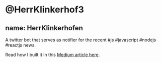 # @HerrKlinkerhof3
## name: HerrKlinkerhofen
A twitter bot that serves as notifier for the recent #js #javascript #nodejs #reactjs news.

Read how I built it in this [Medium article here](https://medium.com/@mihailgaberov/creating-a-twitter-bot-in-5am-2a42a9920e67).
